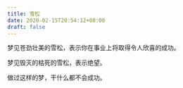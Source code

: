 ```yaml
---
title: 雪松
date: 2020-02-15T20:54:12+08:00
draft: false
---
```


梦见苍劲壮美的雪松，表示你在事业上将取得令人欣喜的成功。

梦见毁灭的枯死的雪松，表示绝望。

做过这样的梦，干什么都不会成功。

